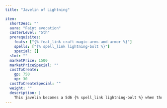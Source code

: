 ```yaml
---
title: "Javelin of Lightning"

item:
  shortDesc: ""
  aura: "Faint evocation"
  casterLevel: "5th"
  prerequisites:
    feats: ["{% feat_link craft-magic-arms-and-armor %}"]
    spells: ["{% spell_link lightning-bolt %}"]
    special: []
  slot: ""
  marketPrice: 1500
  marketPriceSpecial: ""
  costToCreate:
    gp: 750
    xp: 30
  costToCreateSpecial: ""
  weight: ""
  description: |
    This javelin becomes a 5d6 {% spell_link lightning-bolt %} when thrown (Reflex DC 14 half). It is consumed in the attack.
---
```


